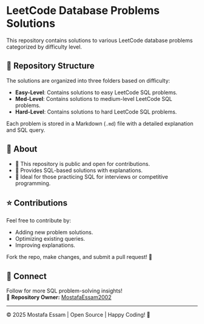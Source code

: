 # LeetCode Database Problems Solutions

This repository contains solutions to various LeetCode database problems categorized by difficulty level.

## 📂 Repository Structure

The solutions are organized into three folders based on difficulty:

- **Easy-Level**: Contains solutions to easy LeetCode SQL problems.
- **Med-Level**: Contains solutions to medium-level LeetCode SQL problems.
- **Hard-Level**: Contains solutions to hard LeetCode SQL problems.

Each problem is stored in a Markdown (`.md`) file with a detailed explanation and SQL query.

## 📌 About

- 🔹 This repository is public and open for contributions.
- 🔹 Provides SQL-based solutions with explanations.
- 🔹 Ideal for those practicing SQL for interviews or competitive programming.

## ⭐ Contributions

Feel free to contribute by:

- Adding new problem solutions.
- Optimizing existing queries.
- Improving explanations.

Fork the repo, make changes, and submit a pull request! 🚀

## 🔗 Connect

Follow for more SQL problem-solving insights!  
📌 **Repository Owner:** [MostafaEssam2002]([https://github.com/Moessam2002](https://github.com/MostafaEssam2002))

---

© 2025 Mostafa Essam | Open Source | Happy Coding! 🚀
